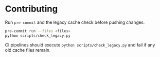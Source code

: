 # Contributing

Run `pre-commit` and the legacy cache check before pushing changes.

```bash
pre-commit run --files <files>
python scripts/check_legacy.py
```

CI pipelines should execute `python scripts/check_legacy.py` and fail if any old cache files remain.
